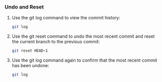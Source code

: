 ### Undo and Reset

1. Use the git log command to view the commit history:

   ```bash
   git log
   ```

2. Use the git reset command to undo the most recent commit and reset the current branch to the previous commit:

   ```bash
   git reset HEAD~1
   ```

3. Use the git log command again to confirm that the most recent commit has been undone:

   ```bash
   git log
   ```
